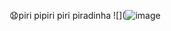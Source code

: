 😧piri pipiri piri piradinha
![](![image](https://github.com/joaogabsss3m3/joaogabsss3m3/assets/170435860/1da27749-ec04-41b3-88f3-900c5af29cc2)


